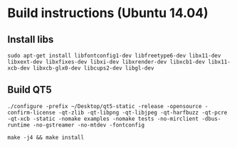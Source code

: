 # Build instructions (Ubuntu 14.04)

## Install libs
`sudo apt-get install libfontconfig1-dev libfreetype6-dev libx11-dev libxext-dev libxfixes-dev libxi-dev libxrender-dev libxcb1-dev libx11-xcb-dev libxcb-glx0-dev libcups2-dev libgl-dev`

## Build QT5
`./configure -prefix ~/Desktop/qt5-static -release -opensource -confirm-license -qt-zlib -qt-libpng -qt-libjpeg -qt-harfbuzz -qt-pcre -qt-xcb -static -nomake examples -nomake tests -no-mirclient -dbus-runtime -no-gstreamer -no-mtdev -fontconfig`

`make -j4 && make install`
